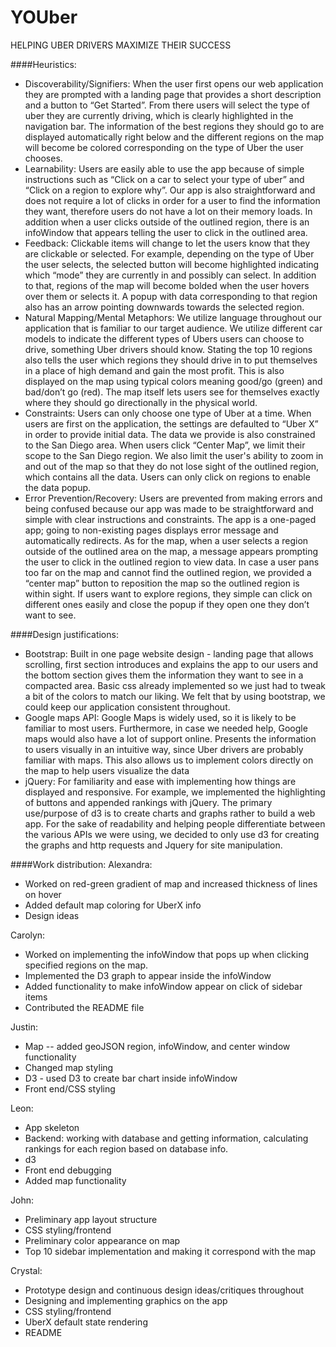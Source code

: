# YOUber
HELPING UBER DRIVERS MAXIMIZE THEIR SUCCESS

####Heuristics:
- Discoverability/Signifiers:
When the user first opens our web application they are prompted with a landing page that provides a short description and a button to “Get Started”. From there users will select the type of uber they are currently driving, which is clearly highlighted in the navigation bar. The information of the best regions they should go to are displayed automatically right below and the different regions on the map will become be colored corresponding on the type of Uber the user chooses.
- Learnability:
Users are easily able to use the app because of simple instructions such as “Click on a car to select your type of uber” and “Click on a region to explore why”. Our app is also straightforward and does not require a lot of clicks in order for a user to find the information they want, therefore users do not have a lot on their memory loads. In addition when a user clicks outside of the outlined region, there is an infoWindow that appears telling the user to click in the outlined area. 
- Feedback:
Clickable items will change to let the users know that they are clickable or selected. For example, depending on the type of Uber the user selects, the selected button will become highlighted indicating which “mode” they are currently in and possibly can select. In addition to that, regions of the map will become bolded when the user hovers over them or selects it. A popup with data corresponding to that region also has an arrow pointing downwards towards the selected region.
- Natural Mapping/Mental Metaphors:
We utilize language throughout our application that is familiar to our target audience. We utilize different car models to indicate the different types of Ubers users can choose to drive, something Uber drivers should know. Stating the top 10 regions also tells the user which regions they should drive in to put themselves in a place of high demand and gain the most profit. This is also displayed on the map using typical colors meaning good/go (green) and bad/don’t go (red). The map itself lets users see for themselves exactly where they should go directionally in the physical world.
- Constraints:
Users can only choose one type of Uber at a time. When users are first on the application, the settings are defaulted to “Uber X” in order to provide initial data. The data we provide is also constrained to the San Diego area. When users click “Center Map”, we limit their scope to the San Diego region. We also limit the user's ability to zoom in and out of the map so that they do not lose sight of the outlined region, which contains all the data. Users can only click on regions to enable the data popup.
- Error Prevention/Recovery:
Users are prevented from making errors and being confused because our app was made to be straightforward and simple with clear instructions and constraints. The app is a one-paged app; going to non-existing pages displays error message and automatically redirects. As for the map, when a user selects a region outside of the outlined area on the map, a message appears prompting the user to click in the outlined region to view data. In case a user pans too far on the map and cannot find the outlined region, we provided a “center map” button to reposition the map so the outlined region is within sight. If users want to explore regions, they simple can click on different ones easily and close the popup if they open one they don’t want to see.

####Design justifications:
- Bootstrap:
Built in one page website design - landing page that allows scrolling, first section introduces and explains the app to our users and the bottom section gives them the information they want to see in a compacted area.
Basic css already implemented so we just had to tweak a bit of the colors to match our liking.
We felt that by using bootstrap, we could keep our application consistent throughout.
- Google maps API:
Google Maps is widely used, so it is likely to be familiar to most users. Furthermore, in case we needed help, Google maps would also have a lot of support online. Presents the information to users visually in an intuitive way, since Uber drivers are probably familiar with maps. This also allows us to implement colors directly on the map to help users visualize the data
- jQuery:
For familiarity and ease with implementing how things are displayed and responsive. For example, we implemented the highlighting of buttons and appended rankings with jQuery. The primary use/purpose of d3 is to create charts and graphs rather to build a web app. For the sake of readability and helping people differentiate between the various APIs we were using, we decided to only use d3 for creating the graphs and http requests and Jquery for site manipulation.

####Work distribution:
Alexandra:
- Worked on red-green gradient of map and increased thickness of lines on hover
- Added default map coloring for UberX info
- Design ideas

Carolyn:
- Worked on implementing the infoWindow that pops up when clicking specified regions on the map. 
- Implemented the D3 graph to appear inside the infoWindow
- Added functionality to make infoWindow appear on click of sidebar items
- Contributed the README file

Justin:
- Map -- added geoJSON region, infoWindow, and center window functionality
- Changed map styling
- D3 - used D3 to create bar chart inside infoWindow
- Front end/CSS styling

Leon:
- App skeleton
- Backend: working with database and getting information, calculating rankings for each region based on database info. 
- d3
- Front end debugging
- Added map functionality

John:
- Preliminary app layout structure
- CSS styling/frontend
- Preliminary color appearance on map
- Top 10 sidebar implementation and making it correspond with the map

Crystal:
- Prototype design and continuous design ideas/critiques throughout
- Designing and implementing graphics on the app
- CSS styling/frontend
- UberX default state rendering
- README

